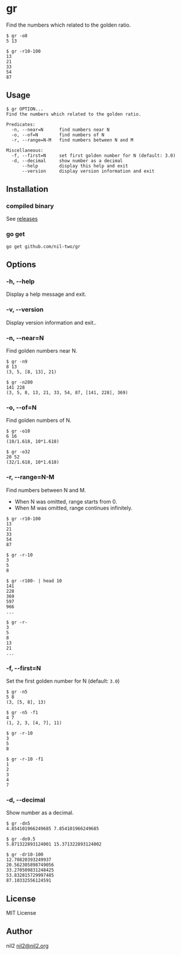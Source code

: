 gr
==

Find the numbers which related to the golden ratio.

```
$ gr -o8
5 13

$ gr -r10-100
13
21
33
54
87
```

Usage
-----

```
$ gr OPTION...
Find the numbers which related to the golden ratio.

Predicates:
  -n, --near=N      find numbers near N
  -o, --of=N        find numbers of N
  -r, --range=N-M   find numbers between N and M

Miscellaneous:
  -f, --first=N     set first golden number for N (default: 3.0)
  -d, --decimal     show number as a decimal
      --help        display this help and exit
      --version     display version information and exit
```

Installation
------------

### compiled binary

See [releases](https://github.com/nil-two/gr/releases)

### go get

```
go get github.com/nil-two/gr
```

Options
-------

### -h, --help

Display a help message and exit.

### -v, --version

Display version information and exit..

### -n, --near=N

Find golden numbers near N.

```
$ gr -n9
8 13
(3, 5, [8, 13], 21)

$ gr -n200
141 228
(3, 5, 8, 13, 21, 33, 54, 87, [141, 228], 369)
```

### -o, --of=N

Find golden numbers of N.

```
$ gr -o10
6 16
(10/1.618, 10*1.618)

$ gr -o32
20 52
(32/1.618, 10*1.618)
```

### -r, --range=N-M

Find numbers between N and M.
- When N was omitted, range starts from 0.
- When M was omitted, range continues infinitely.

```
$ gr -r10-100
13
21
33
54
87

$ gr -r-10
3
5
8

$ gr -r100- | head 10
141
228
369
597
966
...

$ gr -r-
3
5
8
13
21
...
```

### -f, --first=N

Set the first golden number for N (default: `3.0`)

```
$ gr -n5
5 8
(3, [5, 8], 13)

$ gr -n5 -f1
4 7
(1, 2, 3, [4, 7], 11)

$ gr -r-10
3
5
8

$ gr -r-10 -f1
1
2
3
4
7
```

### -d, --decimal

Show number as a decimal.

```
$ gr -dn5
4.854101966249685 7.854101966249685

$ gr -do9.5
5.871322893124001 15.371322893124002

$ gr -dr10-100
12.70820393249937
20.562305898749056
33.270509831248425
53.832815729997485
87.10332556124591
```

License
-------

MIT License

Author
------

nil2 <nil2@nil2.org>
